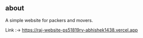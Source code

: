 ## about 
A simple website for packers and movers.

Link :-> https://raj-website-ps51819rv-abhishek1438.vercel.app
